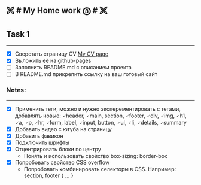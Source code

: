 🙨 # My Home work ⓷ # 🙨
---
## Task 1 ##
---

- [x] Сверстать страницу CV [My CV page](https://olgagrishchenko.github.io/CV-Page_one/)
- [x] Выложить её на github-pages
- [ ] Заполнить README.md с описанием проекта
- [ ] В README.md прикрепить ссылку на ваш готовый сайт

### Notes: ###
---

- [x] Применить теги, можно и нужно эксперементировать с тегами, добавлять новые: 🗸header, 🗸main, section, 🗸footer, 🗸div, 🗸img, 🗸h1, 🗸a, 🗸p, 🗸hr, 🗸form, label, 🗸input, button, 🗸ul, 🗸li, 🗸details, 🗸summary
- [x] Добавить видео с ютуба на страницу
- [x] Добавить фавикон
- [x] Подключить шрифты
- [x] Отцентрировать блоки по центру
  - Понять и использовать свойство box-sizing: border-box
- [x] Попробовать свойство CSS overflow
  - Попробовать комбинировать селекторы в CSS. Например: section, footer { ... }
